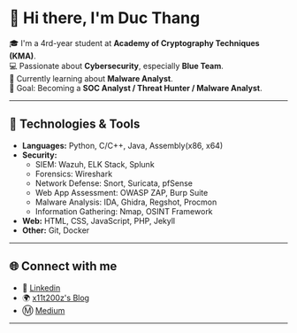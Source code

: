# 👋 Hi there, I'm Duc Thang  

🎓 I'm a 4rd-year student at **Academy of Cryptography Techniques (KMA)**.  
💻 Passionate about **Cybersecurity**, especially **Blue Team**.  
🌱 Currently learning about **Malware Analyst**.  
🚀 Goal: Becoming a **SOC Analyst / Threat Hunter / Malware Analyst**.

---

## 🔧 Technologies & Tools
- **Languages:** Python, C/C++, Java, Assembly(x86, x64)
- **Security:**
  - SIEM: Wazuh, ELK Stack, Splunk
  - Forensics: Wireshark
  - Network Defense: Snort, Suricata, pfSense
  - Web App Assessment: OWASP ZAP, Burp Suite
  - Malware Analysis: IDA, Ghidra, Regshot, Procmon
  - Information Gathering: Nmap, OSINT Framework
- **Web:** HTML, CSS, JavaScript, PHP, Jekyll
- **Other:** Git, Docker
<!-- 
Social Engineering – GoPhish, HiddenEye, SocialFish
Password Cracking – Hashcat, John the Ripper, Hydra
Web App Assessment – OWASP ZAP, Burp Suite, Nikto
Cloud Security – AWS GuardDuty, Azure Security Center, Prisma Cloud
Wireless Hacking – Aircrack-NG, Wireshark, Reaver
Exploitation – Metasploit, SQLMap, Cobalt Strike
Vulnerability Scanning – Nessus, OpenVAS, Acunetix
Forensics – Wireshark, Autopsy, Volatility
Network Defense – Snort, Suricata, pfSense
Endpoint Security – CrowdStrike Falcon, SentinelOne, Carbon Black
Threat Intelligence – ThreatConnect, AlienVault OTX, MISP
Information Gathering – Nmap, Shodan, Maltego, OSINT Framework
 -->
---

## 🌐 Connect with me
- 💼 [Linkedin](https://www.linkedin.com/in/luuducthang/)  
- 🌍 [x11t200z's Blog](https://x11t200z.netlify.app/)
- Ⓜ️ [Medium](https://medium.com/@x11t200z)
---

